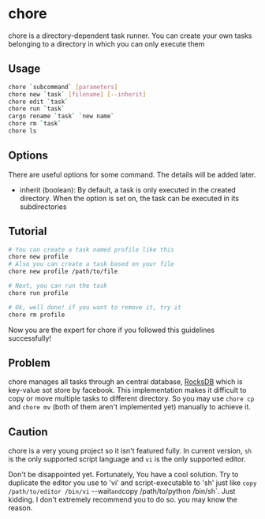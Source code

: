 # chore
chore is a directory-dependent task runner.
You can create your own tasks belonging to a directory in which you can only execute them

## Usage
```sh
chore `subcommand` [parameters]
chore new `task` [filename] [--inherit]
chore edit `task`
chore run `task`
cargo rename `task` `new name`
chore rm `task`
chore ls
```

## Options

There are useful options for some command. The details will be added later.
- inherit (boolean): By default, a task is only executed in the created directory. When the option is set on, the task can be executed in its subdirectories

## Tutorial
```sh
# You can create a task named profile like this
chore new profile
# Also you can create a task based on your file
chore new profile /path/to/file

# Next, you can run the task
chore run profile

# Ok, well done! if you want to remove it, try it
chore rm profile
```
Now you are the expert for chore if you followed this guidelines successfully!

## Problem

chore manages all tasks through an central database, [RocksDB](https://github.com/facebook/rocksdb) which is key-value sot store by facebook.
This implementation makes it difficult to copy or move multiple tasks to different directory.
So you may use `chore cp` and `chore mv` (both of them aren't implemented yet) manually to achieve it.

## Caution

chore is a very young project so it isn't featured fully.
In current version, `sh` is the only supported script language and `vi` is the only supported editor.

Don't be disappointed yet. Fortunately, You have a cool solution.
Try to duplicate the editor you use to 'vi' and script-executable to 'sh' just like `copy /path/to/editor /bin/vi` --wait` and `copy /path/to/python /bin/sh`.
Just kidding. I don't extremely recommend you to do so. you may know the reason.
